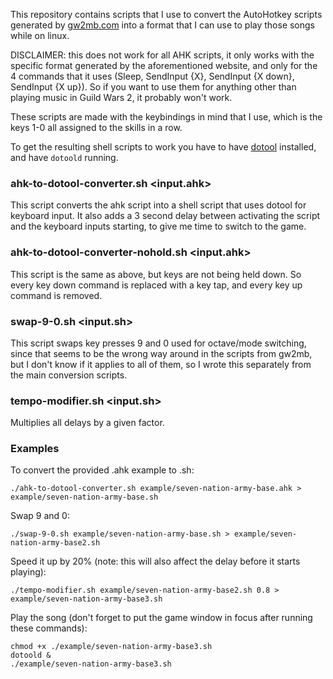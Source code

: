 This repository contains scripts that I use to convert the AutoHotkey scripts generated by [gw2mb.com](http://gw2mb.com/) into a format that I can use to play those songs while on linux.

DISCLAIMER: this does not work for all AHK scripts, it only works with the specific format generated by the aforementioned website, and only for the 4 commands that it uses (Sleep, SendInput {X}, SendInput {X down}, SendInput {X up}). So if you want to use them for anything other than playing music in Guild Wars 2, it probably won't work.

These scripts are made with the keybindings in mind that I use, which is the keys 1-0 all assigned to the skills in a row.

To get the resulting shell scripts to work you have to have [dotool](https://sr.ht/~geb/dotool/) installed, and have `dotoold` running.

### ahk-to-dotool-converter.sh <input.ahk>
This script converts the ahk script into a shell script that uses dotool for keyboard input. It also adds a 3 second delay between activating the script and the keyboard inputs starting, to give me time to switch to the game.

### ahk-to-dotool-converter-nohold.sh <input.ahk>
This script is the same as above, but keys are not being held down. So every key down command is replaced with a key tap, and every key up command is removed.

### swap-9-0.sh <input.sh>
This script swaps key presses 9 and 0 used for octave/mode switching, since that seems to be the wrong way around in the scripts from gw2mb, but I don't know if it applies to all of them, so I wrote this separately from the main conversion scripts.

### tempo-modifier.sh <input.sh> <factor>
Multiplies all delays by a given factor.

### Examples
To convert the provided .ahk example to .sh:
```
./ahk-to-dotool-converter.sh example/seven-nation-army-base.ahk > example/seven-nation-army-base.sh
```

Swap 9 and 0:
```
./swap-9-0.sh example/seven-nation-army-base.sh > example/seven-nation-army-base2.sh
```

Speed it up by 20% (note: this will also affect the delay before it starts playing):
```
./tempo-modifier.sh example/seven-nation-army-base2.sh 0.8 > example/seven-nation-army-base3.sh
```

Play the song (don't forget to put the game window in focus after running these commands):
```
chmod +x ./example/seven-nation-army-base3.sh
dotoold &
./example/seven-nation-army-base3.sh
```
